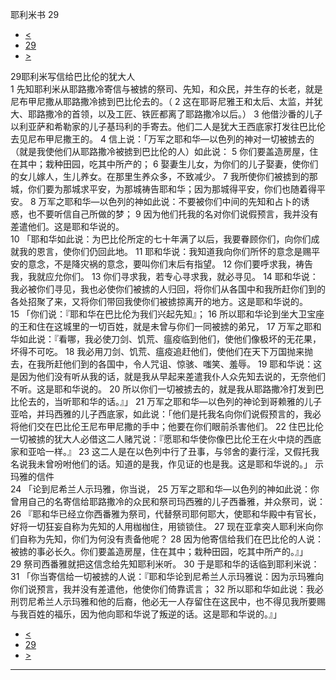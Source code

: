 ﻿





 耶利米书 29




* [<](bible/JER28.md)
* [29](bible/JER.md)
* [>](bible/JER30.md)



 
29耶利米写信给巴比伦的犹大人  
1 先知耶利米从耶路撒冷寄信与被掳的祭司、先知，和众民，并生存的长老，就是尼布甲尼撒从耶路撒冷掳到巴比伦去的。（ 
2 这在耶哥尼雅王和太后、太监，并犹大、耶路撒冷的首领，以及工匠、铁匠都离了耶路撒冷以后。） 
3 他借沙番的儿子以利亚萨和希勒家的儿子基玛利的手寄去。他们二人是犹大王西底家打发往巴比伦去见尼布甲尼撒王的。 
4 信上说：「万军之耶和华—以色列的神对一切被掳去的（就是我使他们从耶路撒冷被掳到巴比伦的人）如此说： 
5 你们要盖造房屋，住在其中；栽种田园，吃其中所产的； 
6 娶妻生儿女，为你们的儿子娶妻，使你们的女儿嫁人，生儿养女。在那里生养众多，不致减少。 
7 我所使你们被掳到的那城，你们要为那城求平安，为那城祷告耶和华；因为那城得平安，你们也随着得平安。 
8 万军之耶和华—以色列的神如此说：不要被你们中间的先知和占卜的诱惑，也不要听信自己所做的梦； 
9 因为他们托我的名对你们说假预言，我并没有差遣他们。这是耶和华说的。  
10 「耶和华如此说：为巴比伦所定的七十年满了以后，我要眷顾你们，向你们成就我的恩言，使你们仍回此地。 
11 耶和华说：我知道我向你们所怀的意念是赐平安的意念，不是降灾祸的意念，要叫你们末后有指望。 
12 你们要呼求我，祷告我，我就应允你们。 
13 你们寻求我，若专心寻求我，就必寻见。 
14 耶和华说：我必被你们寻见，我也必使你们被掳的人归回，将你们从各国中和我所赶你们到的各处招聚了来，又将你们带回我使你们被掳掠离开的地方。这是耶和华说的。  
15 「你们说：『耶和华在巴比伦为我们兴起先知』； 
16 所以耶和华论到坐大卫宝座的王和住在这城里的一切百姓，就是未曾与你们一同被掳的弟兄， 
17 万军之耶和华如此说：『看哪，我必使刀剑、饥荒、瘟疫临到他们，使他们像极坏的无花果，坏得不可吃。 
18 我必用刀剑、饥荒、瘟疫追赶他们，使他们在天下万国抛来抛去，在我所赶他们到的各国中，令人咒诅、惊骇、嗤笑、羞辱。 
19 耶和华说：这是因为他们没有听从我的话，就是我从早起来差遣我仆人众先知去说的，无奈他们不听。这是耶和华说的。 
20 所以你们一切被掳去的，就是我从耶路撒冷打发到巴比伦去的，当听耶和华的话。』」 
21 万军之耶和华—以色列的神论到哥赖雅的儿子亚哈，并玛西雅的儿子西底家，如此说：「他们是托我名向你们说假预言的，我必将他们交在巴比伦王尼布甲尼撒的手中；他要在你们眼前杀害他们。 
22 住巴比伦一切被掳的犹大人必借这二人赌咒说：『愿耶和华使你像巴比伦王在火中烧的西底家和亚哈一样。』 
23 这二人是在以色列中行了丑事，与邻舍的妻行淫，又假托我名说我未曾吩咐他们的话。知道的是我，作见证的也是我。这是耶和华说的。」 示玛雅的信件  
24 「论到尼希兰人示玛雅，你当说， 
25 万军之耶和华—以色列的神如此说：你曾用自己的名寄信给耶路撒冷的众民和祭司玛西雅的儿子西番雅，并众祭司，说： 
26 『耶和华已经立你西番雅为祭司，代替祭司耶何耶大，使耶和华殿中有官长，好将一切狂妄自称为先知的人用枷枷住，用锁锁住。 
27 现在亚拿突人耶利米向你们自称为先知，你们为何没有责备他呢？ 
28 因为他寄信给我们在巴比伦的人说：被掳的事必长久。你们要盖造房屋，住在其中；栽种田园，吃其中所产的。』」  
29 祭司西番雅就把这信念给先知耶利米听。 
30 于是耶和华的话临到耶利米说： 
31 「你当寄信给一切被掳的人说：『耶和华论到尼希兰人示玛雅说：因为示玛雅向你们说预言，我并没有差遣他，他使你们倚靠谎言； 
32 所以耶和华如此说：我必刑罚尼希兰人示玛雅和他的后裔，他必无一人存留住在这民中，也不得见我所要赐与我百姓的福乐，因为他向耶和华说了叛逆的话。这是耶和华说的。』」 
* [<](bible/JER28.md)
* [29](bible/JER.md)
* [>](bible/JER30.md)





---









